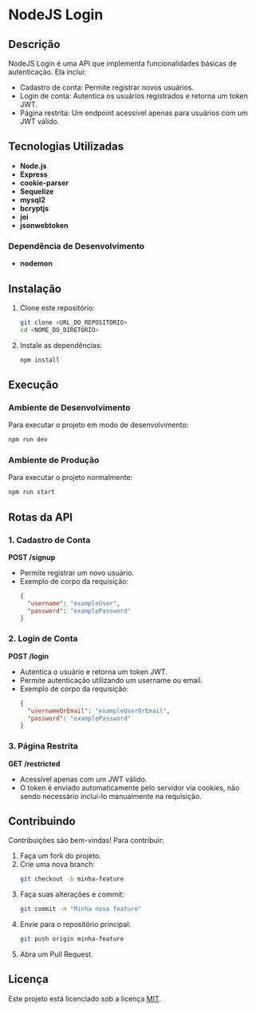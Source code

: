 # NodeJS Login

## Descrição
NodeJS Login é uma API que implementa funcionalidades básicas de autenticação. Ela inclui:

- Cadastro de conta: Permite registrar novos usuários.
- Login de conta: Autentica os usuários registrados e retorna um token JWT.
- Página restrita: Um endpoint acessível apenas para usuários com um JWT válido.

## Tecnologias Utilizadas

- **Node.js**
- **Express**
- **cookie-parser**
- **Sequelize**
- **mysql2**
- **bcryptjs**
- **joi**
- **jsonwebtoken**

### Dependência de Desenvolvimento
- **nodemon**

## Instalação

1. Clone este repositório:
   ```bash
   git clone <URL_DO_REPOSITORIO>
   cd <NOME_DO_DIRETORIO>
   ```

2. Instale as dependências:
   ```bash
   npm install
   ```

## Execução

### Ambiente de Desenvolvimento
Para executar o projeto em modo de desenvolvimento:
```bash
npm run dev
```

### Ambiente de Produção
Para executar o projeto normalmente:
```bash
npm run start
```

## Rotas da API

### 1. Cadastro de Conta
**POST /signup**
- Permite registrar um novo usuário.
- Exemplo de corpo da requisição:
  ```json
  {
    "username": "exampleUser",
    "password": "examplePassword"
  }
  ```

### 2. Login de Conta
**POST /login**
- Autentica o usuário e retorna um token JWT.
- Permite autenticação utilizando um username ou email.
- Exemplo de corpo da requisição:
  ```json
  {
    "usernameOrEmail": "exampleUserOrEmail",
    "password": "examplePassword"
  }
  ```

### 3. Página Restrita
**GET /restricted**
- Acessível apenas com um JWT válido.
- O token é enviado automaticamente pelo servidor via cookies, não sendo necessário incluí-lo manualmente na requisição.

## Contribuindo
Contribuições são bem-vindas! Para contribuir:

1. Faça um fork do projeto.
2. Crie uma nova branch:
   ```bash
   git checkout -b minha-feature
   ```
3. Faça suas alterações e commit:
   ```bash
   git commit -m "Minha nova feature"
   ```
4. Envie para o repositório principal:
   ```bash
   git push origin minha-feature
   ```
5. Abra um Pull Request.

## Licença
Este projeto está licenciado sob a licença [MIT](LICENSE).
